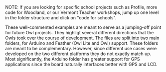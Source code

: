 NOTE: If you are looking for specific school projects such as Profile, more code for Woodland, or our Vermont Teacher workshops, jump up one level in the folder structure and click on "code for schools".

These well-commented examples are meant to serve as a jumping-off point for future Owl projects. They highligt several different directions that the Owls took over the course of development. The files are split into two main folders, for Arduino and Feather (Owl Lite and Owl) support. These folders are meant to be complementary. However, since different use cases were developed on the two different platforms they do not exactly match up. Most significantly, the Arduino folder has greater support for GPS applications since the board naturally interfaces better with GPS and LCD.  
